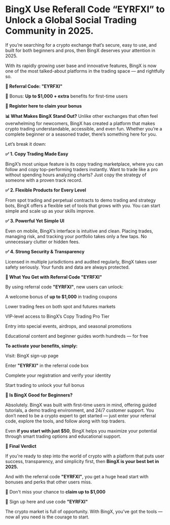 # BingX Use Referall Code “EYRFXI” to Unlock a Global Social Trading Community in 2025.

If you’re searching for a crypto exchange that’s secure, easy to use, and built for both beginners and pros, then BingX deserves your attention in 2025. 

With its rapidly growing user base and innovative features, BingX is now one of the most talked-about platforms in the trading space — and rightfully so.

**🎁 Referral Code: "EYRFXI"**

💸 Bonus: **Up to $1,000 + extra** benefits for first-time users

**🔗 Register here to claim your bonus**

**📊 What Makes BingX Stand Out?**
Unlike other exchanges that often feel overwhelming for newcomers, BingX has created a platform that makes crypto trading understandable, accessible, and even fun. 
Whether you’re a complete beginner or a seasoned trader, there’s something here for you.

Let’s break it down:

**✅ 1. Copy Trading Made Easy**

BingX’s most unique feature is its copy trading marketplace, where you can follow and copy top-performing traders instantly. Want to trade like a pro without spending hours analyzing charts? Just copy the strategy of someone with a proven track record.

**✅ 2. Flexible Products for Every Level**

From spot trading and perpetual contracts to demo trading and strategy bots, BingX offers a flexible set of tools that grows with you. You can start simple and scale up as your skills improve.

**✅ 3. Powerful Yet Simple UI**

Even on mobile, BingX’s interface is intuitive and clean. Placing trades, managing risk, and tracking your portfolio takes only a few taps. No unnecessary clutter or hidden fees.

**✅ 4. Strong Security & Transparency**

Licensed in multiple jurisdictions and audited regularly, BingX takes user safety seriously. Your funds and data are always protected.

**🎉 What You Get with Referral Code "EYRFXI"**

By using referral code **"EYRFXI"**, new users can unlock:

A welcome bonus of **up to $1,000** in trading coupons

Lower trading fees on both spot and futures markets

VIP-level access to BingX’s Copy Trading Pro Tier

Entry into special events, airdrops, and seasonal promotions

Educational content and beginner guides worth hundreds — for free

**To activate your benefits, simply:**

Visit: BingX sign-up page

Enter **"EYRFXI"** in the referral code box

Complete your registration and verify your identity

Start trading to unlock your full bonus

**💬 Is BingX Good for Beginners?**

Absolutely. BingX was built with first-time users in mind, offering guided tutorials, a demo trading environment, and 24/7 customer support. You don’t need to be a crypto expert to get started — just enter your referral code, explore the tools, and follow along with top traders.

Even **if you start with just $50**, BingX helps you maximize your potential through smart trading options and educational support.

**🧠 Final Verdict**

If you're ready to step into the world of crypto with a platform that puts user success, transparency, and simplicity first, then **BingX is your best bet in 2025.**

And with the referral code **"EYRFXI"**, you get a huge head start with bonuses and perks that other users miss.

🎯 Don't miss your chance to **claim up to $1,000**
 
🔗 Sign up here and use code **"EYRFXI"**

The crypto market is full of opportunity. With BingX, you’ve got the tools — now all you need is the courage to start.

